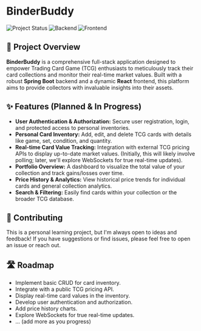# BinderBuddy

![Project Status](https://img.shields.io/badge/Status-In%20Progress-blue)
![Backend](https://img.shields.io/badge/Backend-Spring%20Boot-green)
![Frontend](https://img.shields.io/badge/Frontend-React-red)

## 🌟 Project Overview

**BinderBuddy** is a comprehensive full-stack application designed to empower Trading Card Game (TCG) enthusiasts to meticulously track their card collections and monitor their real-time market values. Built with a robust **Spring Boot** backend and a dynamic **React** frontend, this platform aims to provide collectors with invaluable insights into their assets.

## ✨ Features (Planned & In Progress)

* **User Authentication & Authorization:** Secure user registration, login, and protected access to personal inventories.
* **Personal Card Inventory:** Add, edit, and delete TCG cards with details like game, set, condition, and quantity.
* **Real-time Card Value Tracking:** Integration with external TCG pricing APIs to display up-to-date market values. (Initially, this will likely involve polling; later, we'll explore WebSockets for true real-time updates).
* **Portfolio Overview:** A dashboard to visualize the total value of your collection and track gains/losses over time.
* **Price History & Analytics:** View historical price trends for individual cards and general collection analytics.
* **Search & Filtering:** Easily find cards within your collection or the broader TCG database.

## 🤝 Contributing

This is a personal learning project, but I'm always open to ideas and feedback! If you have suggestions or find issues, please feel free to open an issue or reach out.

## 🛣️ Roadmap

* Implement basic CRUD for card inventory.
* Integrate with a public TCG pricing API.
* Display real-time card values in the inventory.
* Develop user authentication and authorization.
* Add price history charts.
* Explore WebSockets for true real-time updates.
* ... (add more as you progress)
